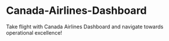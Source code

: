# Canada-Airlines-Dashboard
Take flight with Canada Airlines Dashboard and navigate towards operational excellence!
